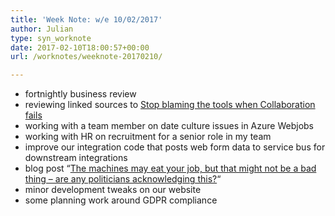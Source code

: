 ```yaml
---
title: 'Week Note: w/e 10/02/2017'
author: Julian
type: syn_worknote
date: 2017-02-10T18:00:57+00:00
url: /worknotes/weeknote-20170210/

---
```

  * fortnightly business review
  * reviewing linked sources to [Stop blaming the tools when Collaboration fails][1]
  * working with a team member on date culture issues in Azure Webjobs
  * working with HR on recruitment for a senior role in my team
  * improve our integration code that posts web form data to service bus for downstream integrations
  * blog post &#8220;[The machines may eat your job, but that might not be a bad thing – are any politicians acknowledging this?][2]&#8220;
  * minor development tweaks on our website
  * some planning work around GDPR compliance

 [1]: https://www.elsua.net/2016/12/07/stop-blaming-the-tools-when-collaboration-fails/
 [2]: https://www.synesthesia.co.uk/2017/02/07/machines-will-eat-your-job/